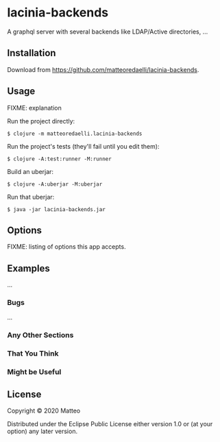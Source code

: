 # lacinia-backends

A graphql server with several backends like LDAP/Active directories, ...

## Installation

Download from https://github.com/matteoredaelli/lacinia-backends.

## Usage

FIXME: explanation

Run the project directly:

    $ clojure -m matteoredaelli.lacinia-backends

Run the project's tests (they'll fail until you edit them):

    $ clojure -A:test:runner -M:runner

Build an uberjar:

    $ clojure -A:uberjar -M:uberjar

Run that uberjar:

    $ java -jar lacinia-backends.jar

## Options

FIXME: listing of options this app accepts.

## Examples

...

### Bugs

...

### Any Other Sections
### That You Think
### Might be Useful

## License

Copyright © 2020 Matteo

Distributed under the Eclipse Public License either version 1.0 or (at
your option) any later version.
